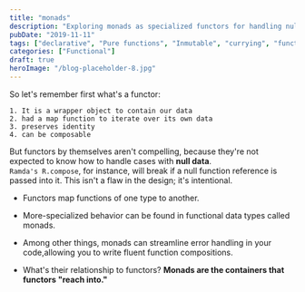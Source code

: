 ```yaml
---
title: "monads"
description: "Exploring monads as specialized functors for handling null data and streamlining error handling in functional programming"
pubDate: "2019-11-11"
tags: ["declarative", "Pure functions", "Inmutable", "currying", "functors"]
categories: ["Functional"]
draft: true
heroImage: "/blog-placeholder-8.jpg"
---
```


So let's remember first what's a functor:

    1. It is a wrapper object to contain our data
    2. had a map function to iterate over its own data
    3. preserves identity
    4. can be composable

But functors by themselves aren't compelling, because they're not expected to
know how to handle cases with **null data**.<br> `Ramda's R.compose`, for instance,
will break if a null function reference is passed into it. This isn't a flaw
in the design; it's intentional.

- Functors map functions of one type to another.

- More-specialized behavior can be found in functional data types called monads.

- Among other things, monads can streamline error handling in your code,allowing
  you to write fluent function compositions.

- What's their relationship to functors? **Monads are the containers
  that functors "reach into."**
